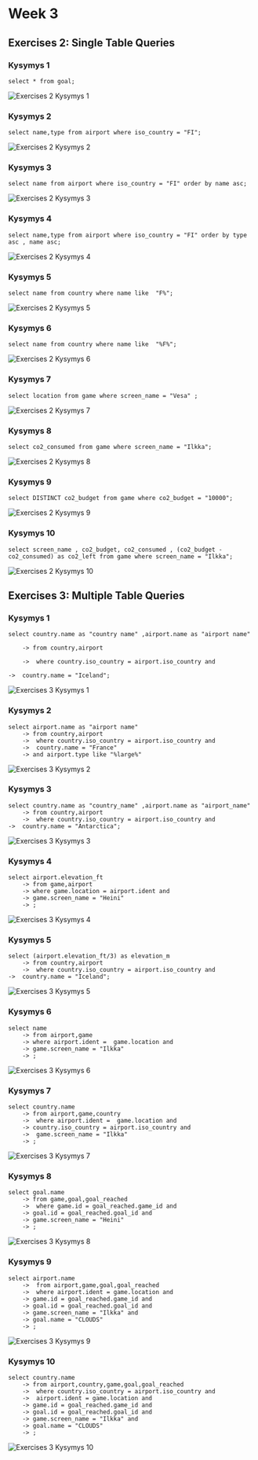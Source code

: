 # Week 3

## Exercises 2: Single Table Queries

### Kysymys 1  
    select * from goal;
![Exercises 2  Kysymys 1](https://github.com/user-attachments/assets/7a11caa7-b410-493a-9736-58006528ae8c)

### Kysymys 2
    select name,type from airport where iso_country = "FI";
![Exercises 2  Kysymys 2](https://github.com/user-attachments/assets/6eb9ba4a-1dec-49fd-9bbd-29b97b4f044c)

### Kysymys 3
    select name from airport where iso_country = "FI" order by name asc;
![Exercises 2  Kysymys 3](https://github.com/user-attachments/assets/cc50430e-e38e-441a-a1e2-5dbd589c05b2)

### Kysymys 4
    select name,type from airport where iso_country = "FI" order by type asc , name asc;
![Exercises 2  Kysymys 4](https://github.com/user-attachments/assets/e9a0fd84-2089-43f9-b599-dbc49f9e4c3c)

### Kysymys 5
    select name from country where name like  "F%";
![Exercises 2  Kysymys 5](https://github.com/user-attachments/assets/d872edd6-53f9-4539-8b62-93d875388e20)

### Kysymys 6
    select name from country where name like  "%F%";
![Exercises 2  Kysymys 6](https://github.com/user-attachments/assets/546ac9dd-20fb-4302-842d-67d81e211946)

### Kysymys 7
    select location from game where screen_name = "Vesa" ;
![Exercises 2  Kysymys 7](https://github.com/user-attachments/assets/afec06c3-1582-4ace-8d8f-c1d5b57bb617)

### Kysymys 8
    select co2_consumed from game where screen_name = "Ilkka";
![Exercises 2  Kysymys 8](https://github.com/user-attachments/assets/6f058e9f-7db1-40d5-bf77-d152d3d33a38)

### Kysymys 9
    select DISTINCT co2_budget from game where co2_budget = "10000";
![Exercises 2  Kysymys 9](https://github.com/user-attachments/assets/18be5fe1-de51-48e5-87d9-d6b3d73c2e9f)

### Kysymys 10
    select screen_name , co2_budget, co2_consumed , (co2_budget - co2_consumed) as co2_left from game where screen_name = "Ilkka";
![Exercises 2  Kysymys 10](https://github.com/user-attachments/assets/bbf489e0-55b3-45b7-bbd3-6c4a00dabca5)

## Exercises 3: Multiple Table Queries

### Kysymys 1
    select country.name as "country name" ,airport.name as "airport name"  

        -> from country,airport  
    
        ->  where country.iso_country = airport.iso_country and  
    
    ->  country.name = "Iceland";  

![Exercises 3  Kysymys 1](https://github.com/user-attachments/assets/54397bbd-a7ac-4d5b-b364-6226481f834f)

### Kysymys 2
    select airport.name as "airport name"
        -> from country,airport
        ->  where country.iso_country = airport.iso_country and
        ->  country.name = "France"
        -> and airport.type like "%large%"
![Exercises 3  Kysymys 2](https://github.com/user-attachments/assets/29325d91-1e4e-4778-a8e5-6a3075d9e0e8)

### Kysymys 3
    select country.name as "country_name" ,airport.name as "airport_name"
        -> from country,airport
        ->  where country.iso_country = airport.iso_country and
    ->  country.name = "Antarctica";
![Exercises 3  Kysymys 3](https://github.com/user-attachments/assets/53a9c7f5-2a3e-42d0-bfab-ccd4ba4c39f2)

### Kysymys 4
    select airport.elevation_ft
        -> from game,airport
        -> where game.location = airport.ident and
        -> game.screen_name = "Heini"
        -> ;
![Exercises 3  Kysymys 4](https://github.com/user-attachments/assets/195feb0c-b4ba-4540-8c69-2fa0d9eef782)

### Kysymys 5
    select (airport.elevation_ft/3) as elevation_m
        -> from country,airport
        ->  where country.iso_country = airport.iso_country and
    ->  country.name = "Iceland";
![Exercises 3  Kysymys 5](https://github.com/user-attachments/assets/e773f868-e9d7-4b10-961c-cef66b49889f)

### Kysymys 6
    select name
        -> from airport,game
        -> where airport.ident =  game.location and
        -> game.screen_name = "Ilkka"
        -> ;
![Exercises 3  Kysymys 6](https://github.com/user-attachments/assets/d470f8a4-fb9d-4984-aa46-b5ccd182ec12)

### Kysymys 7
    select country.name
        -> from airport,game,country
        ->  where airport.ident =  game.location and
        -> country.iso_country = airport.iso_country and
        ->  game.screen_name = "Ilkka"
        -> ;
![Exercises 3  Kysymys 7](https://github.com/user-attachments/assets/fb7e730a-e81f-48ba-b840-32ba22aea91f)

### Kysymys 8
    select goal.name
        -> from game,goal,goal_reached
        ->  where game.id = goal_reached.game_id and
        -> goal.id = goal_reached.goal_id and
        -> game.screen_name = "Heini"
        -> ;
![Exercises 3  Kysymys 8](https://github.com/user-attachments/assets/aa209c83-5331-4b61-af85-0cf360ea733e)

### Kysymys 9
    select airport.name
        ->  from airport,game,goal,goal_reached
        ->  where airport.ident = game.location and
        -> game.id = goal_reached.game_id and
        -> goal.id = goal_reached.goal_id and
        -> game.screen_name = "Ilkka" and
        -> goal.name = "CLOUDS"
        -> ;
![Exercises 3  Kysymys 9](https://github.com/user-attachments/assets/0c1c6b5f-f7aa-4f73-a68e-ad160a17eb59)

### Kysymys 10
    select country.name
        -> from airport,country,game,goal,goal_reached
        ->  where country.iso_country = airport.iso_country and
        ->  airport.ident = game.location and
        -> game.id = goal_reached.game_id and
        -> goal.id = goal_reached.goal_id and
        -> game.screen_name = "Ilkka" and
        -> goal.name = "CLOUDS"
        -> ;
![Exercises 3  Kysymys 10](https://github.com/user-attachments/assets/11548a6a-3052-4277-b633-b38485accde8)
